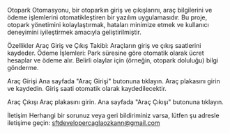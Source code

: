 Otopark Otomasyonu, bir otoparkın giriş ve çıkışlarını, araç bilgilerini ve ödeme işlemlerini otomatikleştiren bir yazılım uygulamasıdır. Bu proje, otopark yönetimini kolaylaştırmak, hataları minimize etmek ve kullanıcı deneyimini iyileştirmek amacıyla geliştirilmiştir.

Özellikler
Araç Giriş ve Çıkış Takibi: Araçların giriş ve çıkış saatlerini kaydeder.
Ödeme İşlemleri: Park süresine göre otomatik olarak ücret hesaplar ve ödeme alır.
 Belirli olaylar için (örneğin, otopark doluluğu) bilgi gönderme.
 
 Araç Girişi
Ana sayfada "Araç Girişi" butonuna tıklayın.
Araç plakasını girin ve kaydedin.
Giriş saati otomatik olarak kaydedilecektir.

Araç Çıkışı
Araç plakasını girin.
Ana sayfada "Araç Çıkışı" butonuna tıklayın.

İletişim
Herhangi bir sorunuz veya geri bildiriminiz varsa, lütfen şu adresle iletişime geçin: sftdevelopercaglaozkann@gmail.com
